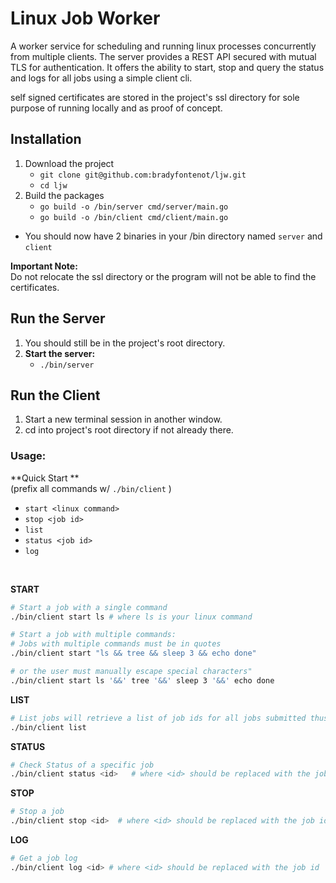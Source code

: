 # **Linux Job Worker**

A worker service for scheduling and running linux processes concurrently from multiple clients. The server provides a REST API secured with mutual TLS for authentication. It offers the ability to start, stop and query the status and logs for all jobs using a simple client cli.

self signed certificates are stored in the project's ssl directory for sole purpose of running locally and as proof of concept.

## Installation
1. Download the project
   - `git clone git@github.com:bradyfontenot/ljw.git`
   - `cd ljw`
2. Build the packages
   - `go build -o /bin/server cmd/server/main.go`
   - `go build -o /bin/client cmd/client/main.go`

- You should now have 2 binaries in your /bin directory named `server` and `client`

**Important Note:** \
Do not relocate the ssl directory or the program will not be able to find the certificates.

## Run the Server
1. You should still be in the project's root directory.
2. **Start the server:**
   - `./bin/server`

## Run the Client
  1. Start a new terminal session in another window.
  2. cd into project's root directory if not already there.

### **Usage:**

**Quick Start ** \
(prefix all commands w/ `./bin/client` )
- `start <linux command>`
- `stop <job id>`
- `list`
- `status <job id>`
- `log`

<br>

**START**
```bash
# Start a job with a single command
./bin/client start ls # where ls is your linux command

# Start a job with multiple commands:
# Jobs with multiple commands must be in quotes 
./bin/client start "ls && tree && sleep 3 && echo done"

# or the user must manually escape special characters"
./bin/client start ls '&&' tree '&&' sleep 3 '&&' echo done
```
**LIST**
```bash
# List jobs will retrieve a list of job ids for all jobs submitted thus far.
./bin/client list
```

**STATUS**
```bash
# Check Status of a specific job
./bin/client status <id>   # where <id> should be replaced with the job id
```

**STOP**
```bash
# Stop a job
./bin/client stop <id>  # where <id> should be replaced with the job id
```

**LOG**
```bash
# Get a job log
./bin/client log <id> # where <id> should be replaced with the job id

```

